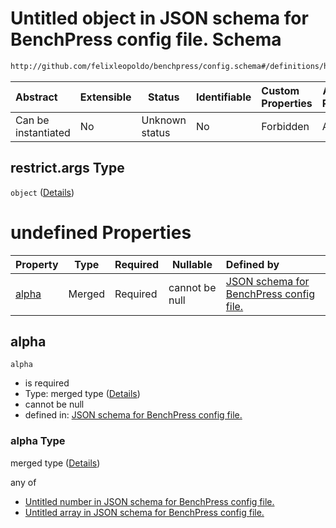 # Untitled object in JSON schema for BenchPress config file. Schema

```txt
http://github.com/felixleopoldo/benchpress/config.schema#/definitions/h2pc/properties/restrict.args
```




| Abstract            | Extensible | Status         | Identifiable | Custom Properties | Additional Properties | Access Restrictions | Defined In                                                               |
| :------------------ | ---------- | -------------- | ------------ | :---------------- | --------------------- | ------------------- | ------------------------------------------------------------------------ |
| Can be instantiated | No         | Unknown status | No           | Forbidden         | Allowed               | none                | [config.schema.json\*](../out/config.schema.json "open original schema") |

## restrict.args Type

`object` ([Details](config-definitions-h2pc-properties-restrictargs.md))

# undefined Properties

| Property        | Type   | Required | Nullable       | Defined by                                                                                                                                                                                            |
| :-------------- | ------ | -------- | -------------- | :---------------------------------------------------------------------------------------------------------------------------------------------------------------------------------------------------- |
| [alpha](#alpha) | Merged | Required | cannot be null | [JSON schema for BenchPress config file.](config-definitions-flexprob.md "http&#x3A;//github.com/felixleopoldo/benchpress/config.schema#/definitions/h2pc/properties/restrict.args/properties/alpha") |

## alpha




`alpha`

-   is required
-   Type: merged type ([Details](config-definitions-flexprob.md))
-   cannot be null
-   defined in: [JSON schema for BenchPress config file.](config-definitions-flexprob.md "http&#x3A;//github.com/felixleopoldo/benchpress/config.schema#/definitions/h2pc/properties/restrict.args/properties/alpha")

### alpha Type

merged type ([Details](config-definitions-flexprob.md))

any of

-   [Untitled number in JSON schema for BenchPress config file.](config-definitions-prob.md "check type definition")
-   [Untitled array in JSON schema for BenchPress config file.](config-definitions-flexprob-anyof-1.md "check type definition")
